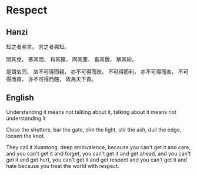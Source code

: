 # Respect

## Hanzi

知之者弗言。
言之者弗知。

閉其兌，
塞其悶，
和其獷，
同其塵，
畜其銳，
解其紛。

是謂玄同，
故不可得而親，
亦不可得而疏，
不可得而利，
亦不可得而害，
不可得而貴，
亦不可得而賤，
故為天下貴。

## English

Understanding it means not talking about it,
talking about it means not understanding it.

Close the shutters,
bar the gate,
dim the light,
stir the ash,
dull the edge,
loosen the knot.

They call it Xuantong, deep ambivalence,
because you can't get it and care,
and you can't get it and forget,
you can't get it and get ahead,
and you can't get it and get hurt,
you can't get it and get respect
and you can't get it and hate
because you treat the world with respect.
